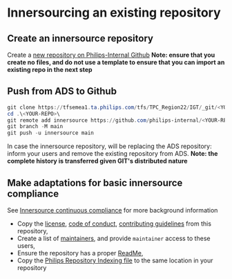 # Innersourcing an existing repository

## Create an innersource repository

Create a [new repository on Philips-Internal Github](https://github.com/organizations/philips-internal/repositories/new)
__Note: ensure that you create no files, and do not use a template to ensure that you can import an existing repo in the next step__

## Push from ADS to Github

```POWERSHELL
git clone https://tfsemea1.ta.philips.com/tfs/TPC_Region22/IGT/_git/<YOUR-REPO>
cd .\<YOUR-REPO>\
git remote add innersource https://github.com/philips-internal/<YOUR-REPO>.git
git branch -M main
git push -u innersource main
```

In case the innersource repository, will be replacing the ADS repository: inform your users and remove the existing repository from ADS.
__Note: the complete history is transferred given GIT's distributed nature__

## Make adaptations for basic innersource compliance

See [Innersource continuous compliance](https://github.com/philips-internal/continuous-compliance) for more background information

* Copy the [license](../LICENSE), [code of conduct](../CODE_OF_CONDUCT.md), [contributing guidelines](CONTRIBUTING.md) from this repository,
* Create a list of [maintainers](../MAINTAINERS.md), and provide `maintainer` access to these users,
* Ensure the repository has a proper [ReadMe](../README.md),
* Copy the [Philips Repository Indexing file](../.github/philips-repo.yml) to the same location in your repository
